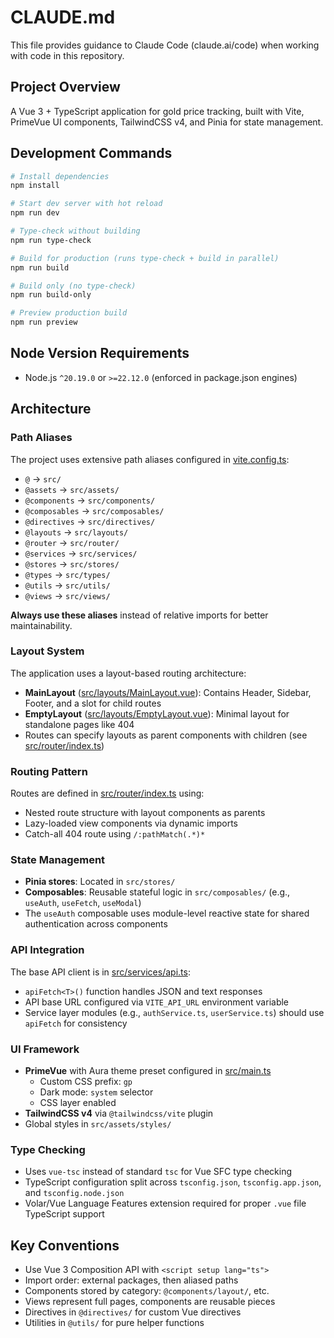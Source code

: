 # CLAUDE.md

This file provides guidance to Claude Code (claude.ai/code) when working with code in this repository.

## Project Overview

A Vue 3 + TypeScript application for gold price tracking, built with Vite, PrimeVue UI components, TailwindCSS v4, and Pinia for state management.

## Development Commands

```bash
# Install dependencies
npm install

# Start dev server with hot reload
npm run dev

# Type-check without building
npm run type-check

# Build for production (runs type-check + build in parallel)
npm run build

# Build only (no type-check)
npm run build-only

# Preview production build
npm run preview
```

## Node Version Requirements

- Node.js `^20.19.0` or `>=22.12.0` (enforced in package.json engines)

## Architecture

### Path Aliases

The project uses extensive path aliases configured in [vite.config.ts](vite.config.ts:11-31):

- `@` → `src/`
- `@assets` → `src/assets/`
- `@components` → `src/components/`
- `@composables` → `src/composables/`
- `@directives` → `src/directives/`
- `@layouts` → `src/layouts/`
- `@router` → `src/router/`
- `@services` → `src/services/`
- `@stores` → `src/stores/`
- `@types` → `src/types/`
- `@utils` → `src/utils/`
- `@views` → `src/views/`

**Always use these aliases** instead of relative imports for better maintainability.

### Layout System

The application uses a layout-based routing architecture:

- **MainLayout** ([src/layouts/MainLayout.vue](src/layouts/MainLayout.vue)): Contains Header, Sidebar, Footer, and a slot for child routes
- **EmptyLayout** ([src/layouts/EmptyLayout.vue](src/layouts/EmptyLayout.vue)): Minimal layout for standalone pages like 404
- Routes can specify layouts as parent components with children (see [src/router/index.ts](src/router/index.ts))

### Routing Pattern

Routes are defined in [src/router/index.ts](src/router/index.ts) using:
- Nested route structure with layout components as parents
- Lazy-loaded view components via dynamic imports
- Catch-all 404 route using `/:pathMatch(.*)*`

### State Management

- **Pinia stores**: Located in `src/stores/`
- **Composables**: Reusable stateful logic in `src/composables/` (e.g., `useAuth`, `useFetch`, `useModal`)
- The `useAuth` composable uses module-level reactive state for shared authentication across components

### API Integration

The base API client is in [src/services/api.ts](src/services/api.ts):
- `apiFetch<T>()` function handles JSON and text responses
- API base URL configured via `VITE_API_URL` environment variable
- Service layer modules (e.g., `authService.ts`, `userService.ts`) should use `apiFetch` for consistency

### UI Framework

- **PrimeVue** with Aura theme preset configured in [src/main.ts](src/main.ts:14-23)
  - Custom CSS prefix: `gp`
  - Dark mode: `system` selector
  - CSS layer enabled
- **TailwindCSS v4** via `@tailwindcss/vite` plugin
- Global styles in `src/assets/styles/`

### Type Checking

- Uses `vue-tsc` instead of standard `tsc` for Vue SFC type checking
- TypeScript configuration split across `tsconfig.json`, `tsconfig.app.json`, and `tsconfig.node.json`
- Volar/Vue Language Features extension required for proper `.vue` file TypeScript support

## Key Conventions

- Use Vue 3 Composition API with `<script setup lang="ts">`
- Import order: external packages, then aliased paths
- Components stored by category: `@components/layout/`, etc.
- Views represent full pages, components are reusable pieces
- Directives in `@directives/` for custom Vue directives
- Utilities in `@utils/` for pure helper functions
